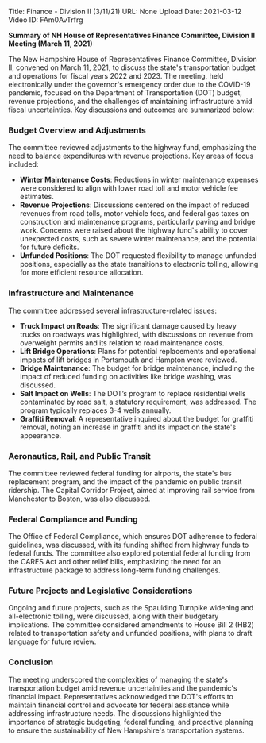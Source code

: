 Title: Finance - Division II (3/11/21)
URL: None
Upload Date: 2021-03-12
Video ID: FAm0AvTrfrg

**Summary of NH House of Representatives Finance Committee, Division II Meeting (March 11, 2021)**

The New Hampshire House of Representatives Finance Committee, Division II, convened on March 11, 2021, to discuss the state's transportation budget and operations for fiscal years 2022 and 2023. The meeting, held electronically under the governor's emergency order due to the COVID-19 pandemic, focused on the Department of Transportation (DOT) budget, revenue projections, and the challenges of maintaining infrastructure amid fiscal uncertainties. Key discussions and outcomes are summarized below:

### **Budget Overview and Adjustments**
The committee reviewed adjustments to the highway fund, emphasizing the need to balance expenditures with revenue projections. Key areas of focus included:
- **Winter Maintenance Costs**: Reductions in winter maintenance expenses were considered to align with lower road toll and motor vehicle fee estimates.
- **Revenue Projections**: Discussions centered on the impact of reduced revenues from road tolls, motor vehicle fees, and federal gas taxes on construction and maintenance programs, particularly paving and bridge work. Concerns were raised about the highway fund's ability to cover unexpected costs, such as severe winter maintenance, and the potential for future deficits.
- **Unfunded Positions**: The DOT requested flexibility to manage unfunded positions, especially as the state transitions to electronic tolling, allowing for more efficient resource allocation.

### **Infrastructure and Maintenance**
The committee addressed several infrastructure-related issues:
- **Truck Impact on Roads**: The significant damage caused by heavy trucks on roadways was highlighted, with discussions on revenue from overweight permits and its relation to road maintenance costs.
- **Lift Bridge Operations**: Plans for potential replacements and operational impacts of lift bridges in Portsmouth and Hampton were reviewed.
- **Bridge Maintenance**: The budget for bridge maintenance, including the impact of reduced funding on activities like bridge washing, was discussed.
- **Salt Impact on Wells**: The DOT’s program to replace residential wells contaminated by road salt, a statutory requirement, was addressed. The program typically replaces 3-4 wells annually.
- **Graffiti Removal**: A representative inquired about the budget for graffiti removal, noting an increase in graffiti and its impact on the state's appearance.

### **Aeronautics, Rail, and Public Transit**
The committee reviewed federal funding for airports, the state's bus replacement program, and the impact of the pandemic on public transit ridership. The Capital Corridor Project, aimed at improving rail service from Manchester to Boston, was also discussed.

### **Federal Compliance and Funding**
The Office of Federal Compliance, which ensures DOT adherence to federal guidelines, was discussed, with its funding shifted from highway funds to federal funds. The committee also explored potential federal funding from the CARES Act and other relief bills, emphasizing the need for an infrastructure package to address long-term funding challenges.

### **Future Projects and Legislative Considerations**
Ongoing and future projects, such as the Spaulding Turnpike widening and all-electronic tolling, were discussed, along with their budgetary implications. The committee considered amendments to House Bill 2 (HB2) related to transportation safety and unfunded positions, with plans to draft language for future review.

### **Conclusion**
The meeting underscored the complexities of managing the state's transportation budget amid revenue uncertainties and the pandemic's financial impact. Representatives acknowledged the DOT's efforts to maintain financial control and advocate for federal assistance while addressing infrastructure needs. The discussions highlighted the importance of strategic budgeting, federal funding, and proactive planning to ensure the sustainability of New Hampshire's transportation systems.